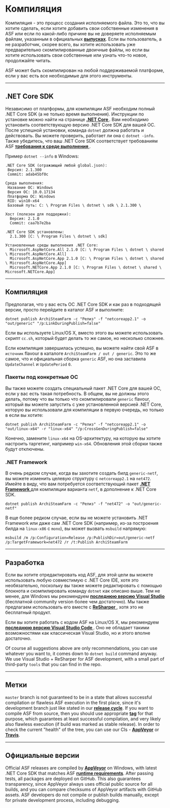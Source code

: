 # Компиляция

Компиляция - это процесс создания исполняемого файла. Это то, что вы хотите сделать, если хотите добавить свои собственные изменения в ASF или если по какой-либо причине вы не доверяете исполняемым файлам, указанным в официальных **[выпусках](https://github.com/JustArchiNET/ArchiSteamFarm/releases)**. Если вы пользователь, а не разработчик, скорее всего, вы хотите использовать уже предварительно скомпилированные двоичные файлы, но если вы хотите использовать свои собственные или узнать что-то новое, продолжайте читать.

ASF может быть скомпилирован на любой поддерживаемой платформе, если у вас есть все необходимые для этого инструменты.

* * *

## .NET Core SDK 

Независимо от платформы, для компиляции ASF необходим полный .NET Core SDK (а не только время выполнения). Инструкции по установке можно найти на странице **[.NET Core ](https://www.microsoft.com/net/download)**. Вам необходимо установить соответствующую версию .NET Core SDK для вашей ОС. После успешной установки, команда ` dotnet ` должна работать и действовать. Вы можете проверить, работает ли она с ` dotnet -info `. Также убедитесь, что ваш .NET Core SDK соответствует требованиям ASF **[ требования к среде выполнения ](https://github.com/JustArchiNET/ArchiSteamFarm/wiki/Compatibility#runtime-requirements)**.

Пример ` dotnet --info ` в Windows:

    .NET Core SDK (отражающий любой global.json):
     Версия: 2.1.300
     Commit: adab45bf0c
    
    Среда выполнения:
     Название ОС: Windows
     Версия ОС: 10.0.17134
     Платформа ОС: Windows
     RID: win10-x64
     Базовый путь: C: \ Program Files \ dotnet \ sdk \ 2.1.300 \
    
    Хост (полезен для поддержки):
      Версия: 2.1.0
      Commit: caa7b7e2ba
    
    .NET Core SDK установлены:
      2.1.300 [C: \ Program Files \ dotnet \ sdk]
    
    Установленные среды выполнения .NET Core:
      Microsoft.AspNetCore.All 2.1.0 [C: \ Program Files \ dotnet \ shared \ Microsoft.AspNetCore.All]
      Microsoft.AspNetCore.App 2.1.0 [C: \ Program Files \ dotnet \ shared \ Microsoft.AspNetCore.App]
      Microsoft.NETCore.App 2.1.0 [C: \ Program Files \ dotnet \ shared \ Microsoft.NETCore.App]
    

* * *

## Компиляция

Предполагая, что у вас есть ОС .NET Core SDK и как раз в подходящей версии, просто перейдите в каталог ASF и выполните:

```shell
dotnet publish ArchiSteamFarm -c "Релиз" -f "netcoreapp2.1" -o "out/generic" "/p:LinkDuringPublish=false"
```

Если вы используете Linux/OS X, вместо этого вы можете использовать скрипт ` cc.sh `, который будет делать то же самое, но несколько сложнее.

Если компиляция завершилась успешно, вы можете найти свой ASF в ` источник ` flavour в каталоге ` ArchiSteamFarm / out / generic `. Это то же самое, что и официальная сборка ` generic ` ASF, но она заставила ` UpdateChannel ` и ` UpdatePeriod ` ` 0 `.

### Пакеты под конкретные ОС

Вы также можете создать специальный пакет .NET Core для вашей ОС, если у вас есть такая потребность. В общем, вы не должны этого делать, потому что вы только что скомпилировали ` generic ` flavour, который вы можете запустить с уже установленной версией .NET Core, которую вы использовали для компиляции в первую очередь, но только в если вы хотите:

```shell
dotnet publish ArchiSteamFarm -c "Релиз" -f "netcoreapp2.1" -o "out/linux-x64" -r "linux-x64" "/p:CrossGenDuringPublish=false"
```

Конечно, замените ` linux-x64 ` на OS-архитектуру, на которую вы хотите настроить таргетинг, например ` win-x64 `. Обновления этой сборки также будут отключены.

### .NET Framework

В очень редком случае, когда вы захотите создать билд ` generic-netf `, вы можете изменить целевую структуру с ` netcoreapp2.1 ` на ` net472 `. Имейте в виду, что вам потребуется соответствующий пакет **[ .NET Framework ](https://www.microsoft.com/net/download/visual-studio-sdks)** для компиляции варианта ` netf `, в дополнение к .NET Core SDK.

```shell
dotnet publish ArchiSteamFarm -c "Релиз" -f "net472" -o "out/generic-netf"
```

В еще более редком случае, если вы не можете установить .NET Framework или даже сам .NET Core SDK (например, из-за построения билда на ` linux-x86 ` с ` mono `), вы может вызвать ` msbuild ` напрямую:

```shell
msbuild /m /p:Configuration=Release /p:PublishDir=out/generic-netf /p:TargetFramework=net472 /r /t:Publish ArchiSteamFarm
```

* * *

## Разработка

Если вы хотите отредактировать код ASF, для этой цели вы можете использовать любую совместимую с .NET Core IDE, хотя это необязательно, поскольку вы также можете редактировать с помощью блокнота и скомпилировать команду ` dotnet ` как описано выше. Тем не менее, для Windows мы рекомендуем **[ последнюю версию Visual Studio ](https://www.visualstudio.com/downloads)** (бесплатной community version более чем достаточно). Мы также предлагаем использовать его вместе с **[ ReSharper ](https://www.jetbrains.com/resharper)**, хотя это не бесплатный продукт.

Если вы хотите работать с кодом ASF на Linux/OS X, мы рекомендуем **[ последнюю версию Visual Studio Code ](https://code.visualstudio.com/download)**. Оно не обладает такими возможностями как классическая Visual Studio, но и этого вполне достаточно.

Of course all suggestions above are only recommendations, you can use whatever you want to, it comes down to `dotnet build` command anyway. We use Visual Studio + ReSharper for ASF development, with a small part of third-party `tools` that you can find in the repo.

* * *

## Метки

`master` branch is not guaranteed to be in a state that allows successful compilation or flawless ASF execution in the first place, since it's development branch just like stated in our **[release cycle](https://github.com/JustArchiNET/ArchiSteamFarm/wiki/Release-cycle)**. If you want to compile ASF from source, then you should use appropriate **[tag](https://github.com/JustArchiNET/ArchiSteamFarm/tags)** for that purpose, which guarantees at least successful compilation, and very likely also flawless execution (if build was marked as stable release). In order to check the current "health" of the tree, you can use our CIs - **[AppVeyor](https://ci.appveyor.com/project/JustArchi/ArchiSteamFarm)** or **[Travis](https://travis-ci.com/JustArchiNET/ArchiSteamFarm)**.

* * *

## Официальные версии

Official ASF releases are compiled by **[AppVeyor](https://ci.appveyor.com/project/JustArchi/ArchiSteamFarm)** on Windows, with latest .NET Core SDK that matches ASF **[runtime requirements](https://github.com/JustArchiNET/ArchiSteamFarm/wiki/Compatibility#runtime-requirements)**. After passing tests, all packages are deployed on GitHub. This also guarantees transparency, since AppVeyor always uses official public source for all builds, and you can compare checksums of AppVeyor artifacts with GitHub assets. ASF developers do not compile or publish builds manually, except for private development process, including debugging.